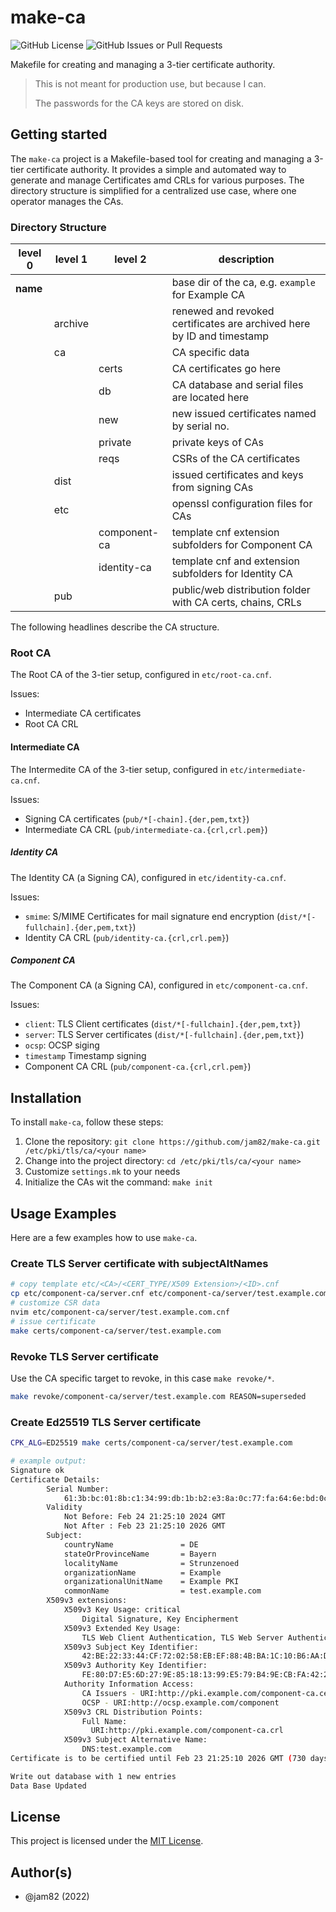 # make-ca

![GitHub License](https://img.shields.io/github/license/jam82/make-ca?style=for-the-badge&color=blue&link=https%3A%2F%2Fgithub.com%2Fjam82%2Fmake-ca%2Fblob%2Fmain%2FLICENSE) ![GitHub Issues or Pull Requests](https://img.shields.io/github/issues/jam82/make-ca?style=for-the-badge&color=blue&link=https%3A%2F%2Fgithub.com%2Fjam82%2Fmake-ca%2Fissues)

Makefile for creating and managing a 3-tier certificate authority.

> This is not meant for production use, but because I can.
>
> The passwords for the CA keys are stored on disk.

## Getting started

The `make-ca` project is a Makefile-based tool for creating and managing a 3-tier certificate authority. It provides a simple and automated way to generate and manage Certificates amd CRLs for various purposes.
The directory structure is simplified for a centralized use case, where one operator manages the CAs.

### Directory Structure

| level 0 | level 1 | level 2 | description |
| ------- | ------- | ------- | ----------- |
| **name** | | | base dir of the ca, e.g. `example` for Example CA |
| | archive | | renewed and revoked certificates are archived here by ID and timestamp |
| | ca | | CA specific data |
| | | certs | CA certificates go here |
| | | db | CA database and serial files are located here |
| | | new | new issued certificates named by serial no. |
| | | private | private keys of CAs |
| | | reqs | CSRs of the CA certificates |
| | dist  | | issued certificates and keys from signing CAs |
| | etc | | openssl configuration files for CAs |
| | | component-ca | template cnf extension subfolders for Component CA |
| | | identity-ca | template cnf and extension subfolders for Identity CA |
| | pub | | public/web distribution folder with CA certs, chains, CRLs |

The following headlines describe the CA structure.

### Root CA

The Root CA of the 3-tier setup, configured in `etc/root-ca.cnf`.

Issues:

- Intermediate CA certificates
- Root CA CRL

#### Intermediate CA

The Intermedite CA of the 3-tier setup, configured in `etc/intermediate-ca.cnf`.

Issues:

- Signing CA certificates (`pub/*[-chain].{der,pem,txt}`)
- Intermediate CA CRL (`pub/intermediate-ca.{crl,crl.pem}`)

##### Identity CA

The Identity CA (a Signing CA), configured in `etc/identity-ca.cnf`.

Issues:

- `smime`: S/MIME Certificates for mail signature end encryption (`dist/*[-fullchain].{der,pem,txt}`)
- Identity CA CRL (`pub/identity-ca.{crl,crl.pem}`)

##### Component CA

The Component CA (a Signing CA), configured in `etc/component-ca.cnf`.

Issues:

- `client`: TLS Client certificates (`dist/*[-fullchain].{der,pem,txt}`)
- `server`: TLS Server certificates (`dist/*[-fullchain].{der,pem,txt}`)
- `ocsp`: OCSP siging
- `timestamp` Timestamp signing
- Component CA CRL  (`pub/component-ca.{crl,crl.pem}`)

## Installation

To install `make-ca`, follow these steps:

1. Clone the repository: `git clone https://github.com/jam82/make-ca.git /etc/pki/tls/ca/<your name>`
2. Change into the project directory: `cd /etc/pki/tls/ca/<your name>`
3. Customize `settings.mk` to your needs
4. Initialize the CAs wit the command: `make init`

## Usage Examples

Here are a few examples how to use `make-ca`.

### Create TLS Server certificate with subjectAltNames

```bash
# copy template etc/<CA>/<CERT_TYPE/X509 Extension>/<ID>.cnf
cp etc/component-ca/server.cnf etc/component-ca/server/test.example.com.cnf
# customize CSR data
nvim etc/component-ca/server/test.example.com.cnf
# issue certificate
make certs/component-ca/server/test.example.com
```

### Revoke TLS Server certificate

Use the CA specific target to revoke, in this case `make revoke/*`.

```bash
make revoke/component-ca/server/test.example.com REASON=superseded
```

### Create Ed25519 TLS Server certificate

```bash
CPK_ALG=ED25519 make certs/component-ca/server/test.example.com

# example output:
Signature ok
Certificate Details:
        Serial Number:
            61:3b:bc:01:8b:c1:34:99:db:1b:b2:e3:8a:0c:77:fa:64:6e:bd:0c
        Validity
            Not Before: Feb 24 21:25:10 2024 GMT
            Not After : Feb 23 21:25:10 2026 GMT
        Subject:
            countryName               = DE
            stateOrProvinceName       = Bayern
            localityName              = Strunzenoed
            organizationName          = Example
            organizationalUnitName    = Example PKI
            commonName                = test.example.com
        X509v3 extensions:
            X509v3 Key Usage: critical
                Digital Signature, Key Encipherment
            X509v3 Extended Key Usage: 
                TLS Web Client Authentication, TLS Web Server Authentication
            X509v3 Subject Key Identifier: 
                42:BE:22:33:44:CF:72:02:58:EB:EF:88:4B:BA:1C:10:B6:AA:DB:C8
            X509v3 Authority Key Identifier: 
                FE:80:D7:E5:6D:27:9E:85:18:13:99:E5:79:B4:9E:CB:FA:42:21:F4
            Authority Information Access: 
                CA Issuers - URI:http://pki.example.com/component-ca.cer
                OCSP - URI:http://ocsp.example.com/component
            X509v3 CRL Distribution Points: 
                Full Name:
                  URI:http://pki.example.com/component-ca.crl
            X509v3 Subject Alternative Name: 
                DNS:test.example.com
Certificate is to be certified until Feb 23 21:25:10 2026 GMT (730 days)

Write out database with 1 new entries
Data Base Updated
```

## License

This project is licensed under the [MIT License](https://github.com/jam82/make-ca/blob/main/LICENSE).

## Author(s)

- @jam82 (2022)
